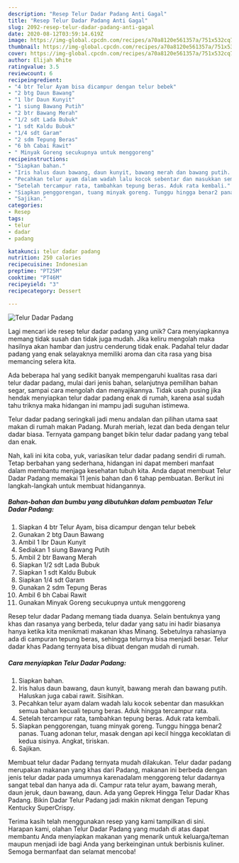 ```yaml
---
description: "Resep Telur Dadar Padang Anti Gagal"
title: "Resep Telur Dadar Padang Anti Gagal"
slug: 2092-resep-telur-dadar-padang-anti-gagal
date: 2020-08-12T03:59:14.619Z
image: https://img-global.cpcdn.com/recipes/a70a8120e561357a/751x532cq70/telur-dadar-padang-foto-resep-utama.jpg
thumbnail: https://img-global.cpcdn.com/recipes/a70a8120e561357a/751x532cq70/telur-dadar-padang-foto-resep-utama.jpg
cover: https://img-global.cpcdn.com/recipes/a70a8120e561357a/751x532cq70/telur-dadar-padang-foto-resep-utama.jpg
author: Elijah White
ratingvalue: 3.5
reviewcount: 6
recipeingredient:
- "4 btr Telur Ayam bisa dicampur dengan telur bebek"
- "2 btg Daun Bawang"
- "1 lbr Daun Kunyit"
- "1 siung Bawang Putih"
- "2 btr Bawang Merah"
- "1/2 sdt Lada Bubuk"
- "1 sdt Kaldu Bubuk"
- "1/4 sdt Garam"
- "2 sdm Tepung Beras"
- "6 bh Cabai Rawit"
- " Minyak Goreng secukupnya untuk menggoreng"
recipeinstructions:
- "Siapkan bahan."
- "Iris halus daun bawang, daun kunyit, bawang merah dan bawang putih. Haluskan juga cabai rawit. Sisihkan."
- "Pecahkan telur ayam dalam wadah lalu kocok sebentar dan masukkan semua bahan kecuali tepung beras. Aduk hingga tercampur rata."
- "Setelah tercampur rata, tambahkan tepung beras. Aduk rata kembali."
- "Siapkan penggorengan, tuang minyak goreng. Tunggu hingga benar2 panas. Tuang adonan telur, masak dengan api kecil hingga kecoklatan di kedua sisinya. Angkat, tiriskan."
- "Sajikan."
categories:
- Resep
tags:
- telur
- dadar
- padang

katakunci: telur dadar padang 
nutrition: 250 calories
recipecuisine: Indonesian
preptime: "PT25M"
cooktime: "PT46M"
recipeyield: "3"
recipecategory: Dessert

---
```



![Telur Dadar Padang](https://img-global.cpcdn.com/recipes/a70a8120e561357a/751x532cq70/telur-dadar-padang-foto-resep-utama.jpg)

Lagi mencari ide resep telur dadar padang yang unik? Cara menyiapkannya memang tidak susah dan tidak juga mudah. Jika keliru mengolah maka hasilnya akan hambar dan justru cenderung tidak enak. Padahal telur dadar padang yang enak selayaknya memiliki aroma dan cita rasa yang bisa memancing selera kita.

Ada beberapa hal yang sedikit banyak mempengaruhi kualitas rasa dari telur dadar padang, mulai dari jenis bahan, selanjutnya pemilihan bahan segar, sampai cara mengolah dan menyajikannya. Tidak usah pusing jika hendak menyiapkan telur dadar padang enak di rumah, karena asal sudah tahu triknya maka hidangan ini mampu jadi suguhan istimewa.

Telur dadar padang seringkali jadi menu andalan dan pilihan utama saat makan di rumah makan Padang. Murah meriah, lezat dan beda dengan telur dadar biasa. Ternyata gampang banget bikin telur dadar padang yang tebal dan enak.


Nah, kali ini kita coba, yuk, variasikan telur dadar padang sendiri di rumah. Tetap berbahan yang sederhana, hidangan ini dapat memberi manfaat dalam membantu menjaga kesehatan tubuh kita. Anda dapat membuat Telur Dadar Padang memakai 11 jenis bahan dan 6 tahap pembuatan. Berikut ini langkah-langkah untuk membuat hidangannya.

<!--inarticleads1-->

##### Bahan-bahan dan bumbu yang dibutuhkan dalam pembuatan Telur Dadar Padang:

1. Siapkan 4 btr Telur Ayam, bisa dicampur dengan telur bebek
1. Gunakan 2 btg Daun Bawang
1. Ambil 1 lbr Daun Kunyit
1. Sediakan 1 siung Bawang Putih
1. Ambil 2 btr Bawang Merah
1. Siapkan 1/2 sdt Lada Bubuk
1. Siapkan 1 sdt Kaldu Bubuk
1. Siapkan 1/4 sdt Garam
1. Gunakan 2 sdm Tepung Beras
1. Ambil 6 bh Cabai Rawit
1. Gunakan  Minyak Goreng secukupnya untuk menggoreng


Resep telur dadar Padang memang tiada duanya. Selain bentuknya yang khas dan rasanya yang berbeda, telur dadar yang satu ini hadir biasanya hanya ketika kita menikmati makanan khas Minang. Sebetulnya rahasianya ada di campuran tepung beras, sehingga telurnya bisa menjadi besar. Telur dadar khas Padang ternyata bisa dibuat dengan mudah di rumah. 

<!--inarticleads2-->

##### Cara menyiapkan Telur Dadar Padang:

1. Siapkan bahan.
1. Iris halus daun bawang, daun kunyit, bawang merah dan bawang putih. Haluskan juga cabai rawit. Sisihkan.
1. Pecahkan telur ayam dalam wadah lalu kocok sebentar dan masukkan semua bahan kecuali tepung beras. Aduk hingga tercampur rata.
1. Setelah tercampur rata, tambahkan tepung beras. Aduk rata kembali.
1. Siapkan penggorengan, tuang minyak goreng. Tunggu hingga benar2 panas. Tuang adonan telur, masak dengan api kecil hingga kecoklatan di kedua sisinya. Angkat, tiriskan.
1. Sajikan.


Membuat telur dadar Padang ternyata mudah dilakukan. Telur dadar padang merupakan makanan yang khas dari Padang, makanan ini berbeda dengan jenis telur dadar pada umumnya karenadalam menggoreng telur dadarnya sangat tebal dan hanya ada di. Campur rata telur ayam, bawang merah, daun jeruk, daun bawang, daun. Ada yang Geprek Hingga Telur Dadar Khas Padang. Bikin Dadar Telur Padang jadi makin nikmat dengan Tepung Kentucky SuperCrispy. 

Terima kasih telah menggunakan resep yang kami tampilkan di sini. Harapan kami, olahan Telur Dadar Padang yang mudah di atas dapat membantu Anda menyiapkan makanan yang menarik untuk keluarga/teman maupun menjadi ide bagi Anda yang berkeinginan untuk berbisnis kuliner. Semoga bermanfaat dan selamat mencoba!

